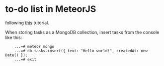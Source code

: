 <h1>to-do list in MeteorJS</h1>

following <a href="https://www.meteor.com/try">this</a> tutorial.


When storing tasks as a MongoDB collection, insert tasks from the console like this:
~~~~
	...=# meteor mongo
	...=# db.tasks.insert({ text: "Hello world!", createdAt: new Date() });
	...=# exit
~~~~